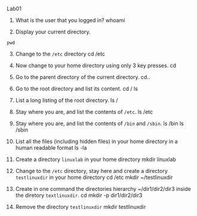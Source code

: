 
Lab01

1. What is the user that you logged in?
whoami

2. Display your current directory.
```
pwd
```

3. Change to the `/etc` directory
cd /etc

4. Now change to your home directory using only 3 key presses.
cd


5. Go to the parent directory of the current directory.
cd..


6. Go to the root directory and list its content.
cd /
ls

7. List a long listing of the root directory.
ls /


8. Stay where you are, and list the contents of `/etc`.
ls /etc

9. Stay where you are, and list the contents of `/bin` and `/sbin`.
ls /bin
ls /sbin


10. List all the files (including hidden files) in your home directory in a human readable format
ls -la
	
	
11. Create a directory `linuxlab` in your home directory
mkdir linuxlab


12. Change to the `/etc` directory, stay here and create a directory `testlinuxdir` in your home directory
cd /etc
mkdir ~/testlinuxdir


13. Create in one command the directories hierarchy ~/dir1/dir2/dir3 inside the diretory `textlinuxdir`. 
cd
mkdir -p dir1/dir2/dir3
	

14. Remove the directory `testlinuxdir`
mkdir testlinuxdir
	
	
